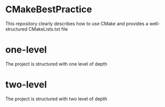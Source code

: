 # CMakeBestPractice
This repository clearly describes how to use CMake and provides a well-structured CMakeLists.txt file
# one-level
The project is structured with one level of depth
# two-level
The project is structured with two level of depth
